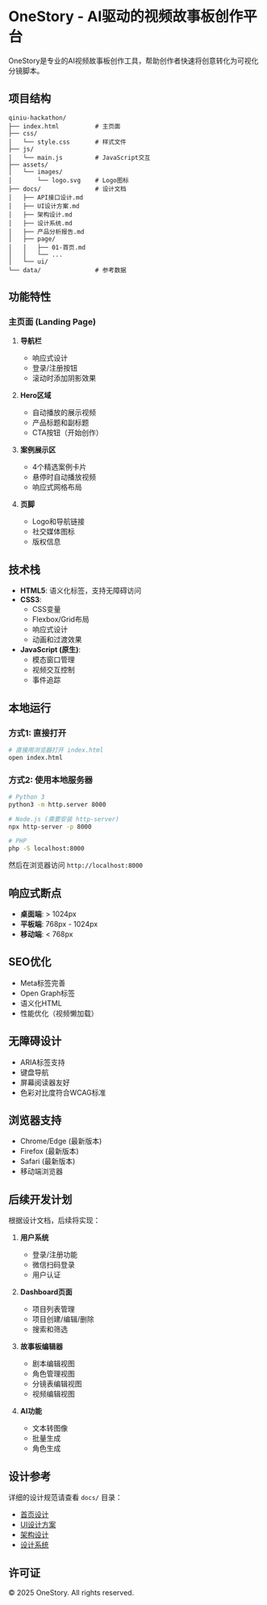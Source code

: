 # OneStory - AI驱动的视频故事板创作平台

OneStory是专业的AI视频故事板创作工具，帮助创作者快速将创意转化为可视化分镜脚本。

## 项目结构

```
qiniu-hackathon/
├── index.html          # 主页面
├── css/
│   └── style.css       # 样式文件
├── js/
│   └── main.js         # JavaScript交互
├── assets/
│   └── images/
│       └── logo.svg    # Logo图标
├── docs/               # 设计文档
│   ├── API接口设计.md
│   ├── UI设计方案.md
│   ├── 架构设计.md
│   ├── 设计系统.md
│   ├── 产品分析报告.md
│   ├── page/
│   │   ├── 01-首页.md
│   │   └── ...
│   └── ui/
└── data/               # 参考数据
```

## 功能特性

### 主页面 (Landing Page)

1. **导航栏**
   - 响应式设计
   - 登录/注册按钮
   - 滚动时添加阴影效果

2. **Hero区域**
   - 自动播放的展示视频
   - 产品标题和副标题
   - CTA按钮（开始创作）

3. **案例展示区**
   - 4个精选案例卡片
   - 悬停时自动播放视频
   - 响应式网格布局

4. **页脚**
   - Logo和导航链接
   - 社交媒体图标
   - 版权信息

## 技术栈

- **HTML5**: 语义化标签，支持无障碍访问
- **CSS3**: 
  - CSS变量
  - Flexbox/Grid布局
  - 响应式设计
  - 动画和过渡效果
- **JavaScript (原生)**:
  - 模态窗口管理
  - 视频交互控制
  - 事件追踪

## 本地运行

### 方式1: 直接打开
```bash
# 直接用浏览器打开 index.html
open index.html
```

### 方式2: 使用本地服务器
```bash
# Python 3
python3 -m http.server 8000

# Node.js (需要安装 http-server)
npx http-server -p 8000

# PHP
php -S localhost:8000
```

然后在浏览器访问 `http://localhost:8000`

## 响应式断点

- **桌面端**: > 1024px
- **平板端**: 768px - 1024px  
- **移动端**: < 768px

## SEO优化

- Meta标签完善
- Open Graph标签
- 语义化HTML
- 性能优化（视频懒加载）

## 无障碍设计

- ARIA标签支持
- 键盘导航
- 屏幕阅读器友好
- 色彩对比度符合WCAG标准

## 浏览器支持

- Chrome/Edge (最新版本)
- Firefox (最新版本)
- Safari (最新版本)
- 移动端浏览器

## 后续开发计划

根据设计文档，后续将实现：

1. **用户系统**
   - 登录/注册功能
   - 微信扫码登录
   - 用户认证

2. **Dashboard页面**
   - 项目列表管理
   - 项目创建/编辑/删除
   - 搜索和筛选

3. **故事板编辑器**
   - 剧本编辑视图
   - 角色管理视图
   - 分镜表编辑视图
   - 视频编辑视图

4. **AI功能**
   - 文本转图像
   - 批量生成
   - 角色生成

## 设计参考

详细的设计规范请查看 `docs/` 目录：
- [首页设计](docs/page/01-首页.md)
- [UI设计方案](docs/UI设计方案.md)
- [架构设计](docs/架构设计.md)
- [设计系统](docs/设计系统.md)

## 许可证

© 2025 OneStory. All rights reserved.
